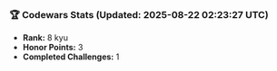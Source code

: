 ### 🏆 Codewars Stats (Updated: 2025-08-22 02:23:27 UTC)

- **Rank:** 8 kyu
- **Honor Points:** 3
- **Completed Challenges:** 1
